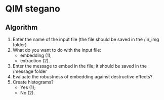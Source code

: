 # QIM stegano

## Algorithm

1) Enter the name of the input file (the file should be saved in the /in_img folder)
2) What do you want to do with the input file:
    - embedding (1);
    - extraction (2).
3) Enter the message to embed in the file; it should be saved in the /message folder
4) Evaluate the robustness of embedding against destructive effects?
5) Create histograms?
    - Yes (1);
    - No (2).
